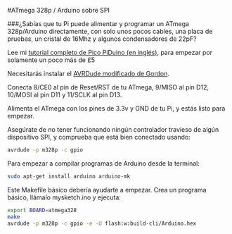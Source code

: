 <!--
---
name: Arduino SPI
description: Programa un Arduino con el SPI de Raspberry Pi
pincount: 4
pin:
  '19':
    name: MOSI
    direction: salida
    active: alto (encendido)
    description: Master Out / Slave In
  '21':
    name: MISO
    direction: entrada
    active: alto (encendido)
    description: Master In / Slave Out
  '23':
    name: SCKL
    direction: salida
    active: alto (encendido)
    description: Reloj
  '24':
    name: CE0
    direction: salida
    active: alto (encendido)
    description: Arduino Reset
-->
#ATmega 328p / Arduino sobre SPI

###¿Sabías que tu Pi puede alimentar y programar un ATmega 328p/Arduino directamente, con solo unos pocos cables, una placa de pruebas, un cristal de 16Mhz y algunos condensadores de 22pF?

Lee mi [tutorial completo de Pico PiDuino (en inglés)](http://pi.gadgetoid.com/article/building-the-pico-piduino), para empezar por solamente un poco más de &pound;5

Necesitarás instalar el [AVRDude modificado de Gordon](https://projects.drogon.net/raspberry-pi/gertboard/arduino-ide-installation-isp/).

Conecta 8/CE0 al pin de Reset/RST de tu ATmega, 9/MISO al pin D12, 10/MOSI al pin D11 y 11/SCLK al pin D13.

Alimenta el ATmega con los pines de 3.3v y GND de tu Pi, y estás listo para empezar.

Asegúrate de no tener funcionando ningún controlador travieso de algún dispositivo SPI, y comprueba que está bien conectado usando:

```bash
avrdude -p m328p -c gpio
```

Para empezar a compilar programas de Arduino desde la terminal:

```bash
sudo apt-get install arduino arduino-mk
```

Este Makefile básico debería ayudarte a empezar. Crea un programa básico, llámalo mysketch.ino y ejecuta:

```bash
export BOARD=atmega328
make
avrdude -p m328p -c gpio -e -U flash:w:build-cli/Arduino.hex
```
